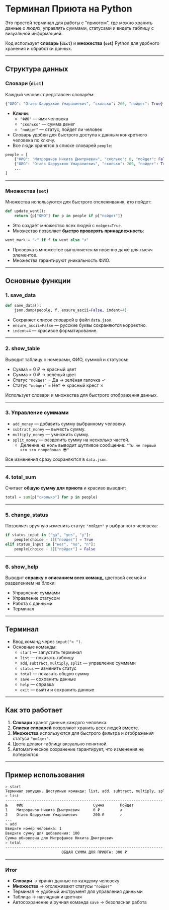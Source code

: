 # Терминал Приюта на Python

Это простой терминал для работы с "приютом", где можно хранить данные о людях, управлять суммами, статусами и видеть таблицу с визуальной информацией.

Код использует **словарь (`dict`)** и **множества (`set`)** Python для удобного хранения и обработки данных.

---

## Структура данных

### Словари (`dict`)
Каждый человек представлен словарём:

```python
{"ФИО": "Отаев Фаррухжон Умаралиевич", "сколько": 200, "пойдет": True}
```

- **Ключи**:  
  - `"ФИО"` — имя человека  
  - `"сколько"` — сумма денег  
  - `"пойдет"` — статус, пойдет ли человек  
- Словарь удобен для быстрого доступа к данным конкретного человека по ключу.  
- Все люди хранятся в списке словарей `people`:

```python
people = [
    {"ФИО": "Митрофанов Никита Дмитриевич", "сколько": 0, "пойдет": False},
    {"ФИО": "Отаев Фаррухжон Умаралиевич", "сколько": 200, "пойдет": True},
    ...
]
```

---

### Множества (`set`)
Множества используются для быстрого отслеживания, кто пойдет:

```python
def update_went():
    return {p["ФИО"] for p in people if p["пойдет"]}
```

- Это создаёт множество всех людей с `пойдет=True`.  
- Множество позволяет **быстро проверять принадлежность**:
```python
went_mark = "✓" if f in went else "✗"
```
- Проверка в множестве выполняется мгновенно даже для тысяч элементов.  
- Множества гарантируют уникальность ФИО.

---

## Основные функции

### 1. save_data
```python
def save_data():
    json.dump(people, f, ensure_ascii=False, indent=4)
```
- Сохраняет список словарей в файл `data.json`.  
- `ensure_ascii=False` — русские буквы сохраняются корректно.  
- `indent=4` — красивое форматирование.  

---

### 2. show_table
Выводит таблицу с номерами, ФИО, суммой и статусом:

- Сумма = 0 ₽ → красный цвет  
- Сумма > 0 ₽ → зелёный цвет  
- Статус `"пойдет"` = Да → зелёная галочка ✓  
- Статус `"пойдет"` = Нет → красный крест ✗

Использует словари и множества для быстрого отображения данных.

---

### 3. Управление суммами
- `add_money` — добавить сумму выбранному человеку.  
- `subtract_money` — вычесть сумму.  
- `multiply_money` — умножить сумму.  
- `split_money` — разделить сумму на несколько частей.  
  - Деление на ноль выводит шутливое сообщение: `"Ты не первый кто это попробовал 😎"`  

Все изменения сразу сохраняются в `data.json`.

---

### 4. total_sum
Считает **общую сумму для приюта** и красиво выводит:

```python
total = sum(p["сколько"] for p in people)
```

---

### 5. change_status
Позволяет вручную изменить статус `"пойдет"` у выбранного человека:

```python
if status_input in ["да", "yes", "y"]:
    people[choice - 1]["пойдет"] = True
elif status_input in ["нет", "no", "n"]:
    people[choice - 1]["пойдет"] = False
```

---

### 6. show_help
Выводит **справку с описанием всех команд**, цветовой схемой и разделением на блоки:  
- Управление суммами  
- Управление статусом  
- Работа с данными  
- Терминал  

---

## Терминал
- Ввод команд через `input("> ")`.  
- Основные команды:  
  - `start` — запустить терминал  
  - `list` — показать таблицу  
  - `add`, `subtract`, `multiply`, `split` — управление суммами  
  - `status` — изменить статус  
  - `total` — показать общую сумму  
  - `save` — сохранить данные  
  - `help` — справка  
  - `exit` — выйти и сохранить данные  

---

## Как это работает

1. **Словари** хранят данные каждого человека.  
2. **Списки словарей** позволяют хранить всех людей вместе.  
3. **Множества** используются для быстрого фильтра и отображения статуса `"пойдет"`.  
4. Цвета делают таблицу визуально понятной.  
5. Автоматическое сохранение гарантирует, что изменения не потеряются.

---

## Пример использования
```bash
> start
Терминал запущен. Доступные команды: list, add, subtract, multiply, split, status, total, save, help, exit
> list
----------------------------------------------------------------------
№    ФИО                               Сумма       Пойдет
1    Митрофанов Никита Дмитриевич      0 ₽         ✗
2    Отаев Фаррухжон Умаралиевич       200 ₽       ✓
...
> add
Введите номер человека: 1
Введите сумму для добавления: 100
Сумма обновлена для Митрофанов Никита Дмитриевич
> total
----------------------------------------------------------------------
                         ОБЩАЯ СУММА ДЛЯ ПРИЮТА: 300 ₽
```

---

### Итог
- **Словари** → хранят данные по каждому человеку  
- **Множества** → отслеживают статусы `"пойдет"`  
- Терминал → удобный инструмент для управления данными  
- Таблица → наглядная и цветная  
- Автосохранение и ручная команда `save` → безопасная работа  
```


